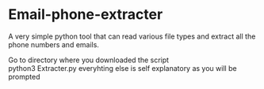 # Email-phone-extracter
A very simple python tool that can read various file types and extract all the phone numbers and emails. 


Go to directory where you downloaded the script  
python3 Extracter.py
everyhting else is self explanatory as you will be prompted 
